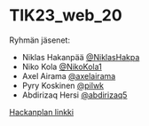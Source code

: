 # TIK23_web_20

Ryhmän jäsenet:  
- Niklas Hakanpää [@NiklasHakpa](https://github.com/NiklasHakpa)  
- Niko Kola [@NikoKola1](https://github.com/NikoKola1)  
- Axel Airama [@axelairama](https://github.com/axelairama)  
- Pyry Koskinen [@pilwk](https://github.com/pilwk)  
- Abdirizaq Hersi [@abdirizaq5](https://github.com/Abdirizaq5)  
  
[Hackanplan linkki](https://app.hacknplan.com/p/201531)
